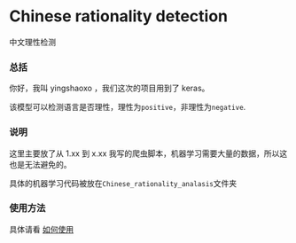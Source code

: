 # Chinese rationality detection
中文理性检测

### 总括

你好，我叫 yingshaoxo ，我们这次的项目用到了 keras。

该模型可以检测语言是否理性，理性为`positive`，非理性为`negative`.

### 说明

这里主要放了从 1.xx 到 x.xx 我写的爬虫脚本，机器学习需要大量的数据，所以这也是无法避免的。

具体的机器学习代码被放在`Chinese_rationality_analasis`文件夹

### 使用方法
具体请看 [如何使用](https://github.com/yingshaoxo/Chinese_rationality_analasis_or_classification/tree/master/Chinese_rationality_analasis#%E4%B8%AD%E6%96%87%E8%AF%B4%E6%98%8E)
